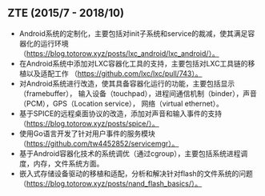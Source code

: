 ## ZTE (2015/7 - 2018/10)

- Android系统的定制化，主要包括对init子系统和service的裁减，使其满足容器化的运行环境（https://blog.totorow.xyz/posts/lxc_android/lxc_android/）。
- 在Android系统中添加对LXC容器化工具的支持，主要包括对LXC工具链的移植以及适配工作 （https://github.com/lxc/lxc/pull/743）。
- 对Android系统进行改造，使其具备容器化运行的功能，主要包括显示（framebuffer），
输入设备（touchpad），进程间通信机制（binder），声音（PCM），GPS（Location service），
网络（virtual ethernet）。
- 基于SPICE的远程桌面协议的改造，添加对声音和输入事件的支持（https://blog.totorow.xyz/posts/spice/）。
- 使用Go语言开发了针对用户事件的服务模块（https://github.com/tw4452852/servicemgr）。
- 基于Android容器化技术的系统调优（通过cgroup），主要包括系统进程调度，内存，文件系统方面。
- 嵌入式存储设备驱动的移植和适配，分析和解决针对flash的文件系统的问题（https://blog.totorow.xyz/posts/nand_flash_basics/）。